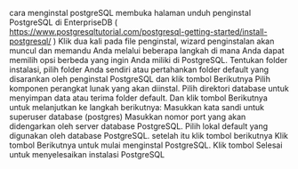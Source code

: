 cara menginstal postgreSQL
membuka halaman unduh penginstal PostgreSQL di EnterpriseDB ( https://www.postgresqltutorial.com/postgresql-getting-started/install-postgresql/ )
Klik dua kali pada file penginstal, wizard penginstalan akan muncul dan memandu Anda melalui beberapa langkah di mana Anda dapat memilih opsi berbeda yang ingin Anda miliki di PostgreSQL.
Tentukan folder instalasi, pilih folder Anda sendiri atau pertahankan folder default yang disarankan oleh penginstal PostgreSQL dan klik tombol Berikutnya
Pilih komponen perangkat lunak yang akan diinstal.
Pilih direktori database untuk menyimpan data atau terima folder default. Dan klik tombol Berikutnya untuk melanjutkan ke langkah berikutnya:
Masukkan kata sandi untuk superuser database (postgres)
Masukkan nomor port yang akan didengarkan oleh server database PostgreSQL.
Pilih lokal default yang digunakan oleh database PostgreSQL. setelah itu klik tombol berikutnya
Klik tombol Berikutnya untuk mulai menginstal PostgreSQL.
Klik tombol Selesai untuk menyelesaikan instalasi PostgreSQL
